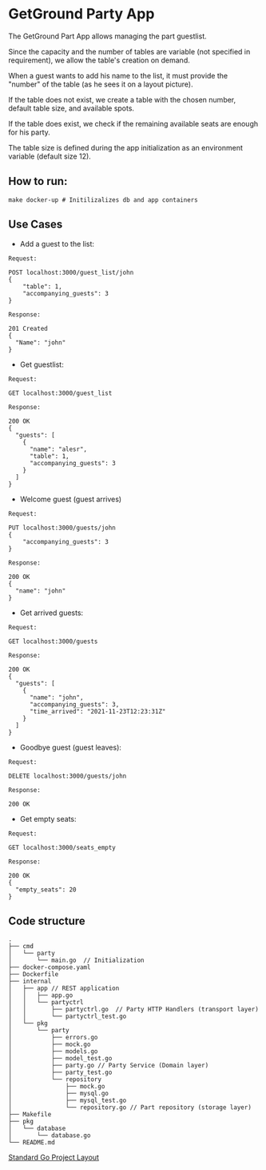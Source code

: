 # GetGround Party App

The GetGround Part App allows managing the part guestlist.

Since the capacity and the number of tables are variable (not specified in requirement), we allow the table's creation on demand.

When a guest wants to add his name to the list, it must provide the "number" of the table (as he sees it on a layout picture).

If the table does not exist, we create a table with the chosen number, default table size, and available spots.

If the table does exist, we check if the remaining available seats are enough for his party.


The table size is defined during the app initialization as an environment variable (default size 12).

## How to run:

```
make docker-up # Initilizalizes db and app containers
```

## Use Cases

- Add a guest to the list:

```
Request:

POST localhost:3000/guest_list/john
{
    "table": 1,
    "accompanying_guests": 3
}

Response: 

201 Created
{
  "Name": "john"
}

```

- Get guestlist:
```
Request:

GET localhost:3000/guest_list

Response:

200 OK
{
  "guests": [
    {
      "name": "alesr",
      "table": 1,
      "accompanying_guests": 3
    }
  ]
}

```

- Welcome guest (guest arrives)
```
Request:

PUT localhost:3000/guests/john
{
    "accompanying_guests": 3
}

Response:

200 OK
{
  "name": "john"
}
```

- Get arrived guests:
```
Request:

GET localhost:3000/guests

Response:

200 OK
{
  "guests": [
    {
      "name": "john",
      "accompanying_guests": 3,
      "time_arrived": "2021-11-23T12:23:31Z"
    }
  ]
}
```

- Goodbye guest (guest leaves):
```
Request:

DELETE localhost:3000/guests/john

Response:

200 OK
```

- Get empty seats:
```
Request:

GET localhost:3000/seats_empty

Response:

200 OK
{
  "empty_seats": 20
}
```

## Code structure

```
.
├── cmd
│   └── party
│       └── main.go  // Initialization
├── docker-compose.yaml
├── Dockerfile
├── internal
│   ├── app // REST application 
│   │   ├── app.go
│   │   └── partyctrl
│   │       ├── partyctrl.go  // Party HTTP Handlers (transport layer)
│   │       └── partyctrl_test.go
│   └── pkg
│       └── party
│           ├── errors.go
│           ├── mock.go
│           ├── models.go
│           ├── model_test.go
│           ├── party.go // Party Service (Domain layer)
│           ├── party_test.go
│           └── repository
│               ├── mock.go
│               ├── mysql.go
│               ├── mysql_test.go
│               └── repository.go // Part repository (storage layer)
├── Makefile
├── pkg
│   └── database
│       └── database.go
└── README.md
```

[Standard Go Project Layout](https://github.com/golang-standards/project-layout)
